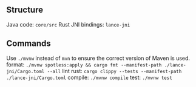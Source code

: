 ## Structure
Java code: `core/src`
Rust JNI bindings: `lance-jni`

## Commands
Use `./mvnw` instead of `mvn` to ensure the correct version of Maven is used.
format: `./mvnw spotless:apply && cargo fmt --manifest-path ./lance-jni/Cargo.toml --all`
lint rust: `cargo clippy --tests --manifest-path ./lance-jni/Cargo.toml`
compile: `./mvnw compile`
test: `./mvnw test`
